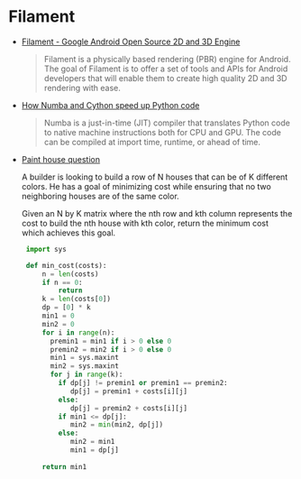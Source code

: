 # Filament

* [Filament - Google Android Open Source 2D and 3D Engine](https://google.github.io/filament/Filament.md.html)

  > Filament is a physically based rendering (PBR) engine for Android. The goal of Filament is to offer a set of tools and APIs for Android developers that will enable them to create high quality 2D and 3D rendering with ease.

* [How Numba and Cython speed up Python code](https://rushter.com/blog/numba-cython-python-optimization/)

  >Numba is a just-in-time (JIT) compiler that translates Python code to native machine instructions both for CPU and GPU. The code can be compiled at import time, runtime, or ahead of time.

* [Paint house question](http://tiancao.me/Leetcode-Unlocked/LeetCode%20Locked/c1.15.html)

  A builder is looking to build a row of N houses that can be of K different colors. He has a goal of minimizing cost while ensuring that no two neighboring houses are of the same color.

  Given an N by K matrix where the nth row and kth column represents the cost to build the nth house with kth color, return the minimum cost which achieves this goal.

  ```python
   import sys

   def min_cost(costs):
       n = len(costs)
       if n == 0:
           return
       k = len(costs[0])
       dp = [0] * k
       min1 = 0
       min2 = 0
       for i in range(n):
         premin1 = min1 if i > 0 else 0
         premin2 = min2 if i > 0 else 0
         min1 = sys.maxint
         min2 = sys.maxint
         for j in range(k):
           if dp[j] != premin1 or premin1 == premin2:
              dp[j] = premin1 + costs[i][j]
           else:
              dp[j] = premin2 + costs[i][j]
           if min1 <= dp[j]:
              min2 = min(min2, dp[j])
           else:
              min2 = min1
              min1 = dp[j]
               
       return min1
 ```   
  